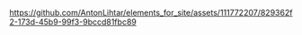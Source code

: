 

https://github.com/AntonLihtar/elements_for_site/assets/111772207/829362f2-173d-45b9-99f3-9bccd81fbc89

